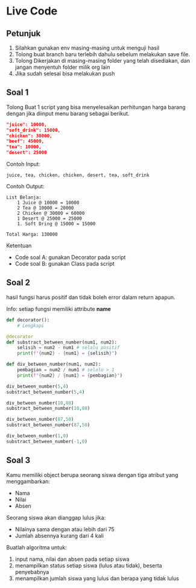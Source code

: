 # Live Code

## Petunjuk
1. Silahkan gunakan env masing-masing untuk menguji hasil
2. Tolong buat branch baru terlebih dahulu sebelum melakukan save file.
3. Tolong Dikerjakan di masing-masing folder yang telah disediakan, dan jangan menyentuh folder milik org lain
4. Jika sudah selesai bisa melakukan push


## Soal 1
Tolong Buat 1 script yang bisa menyelesaikan perhitungan harga barang dengan jika diinput menu barang sebagai berikut.

```json
"juice": 10000,
"soft_drink": 15000,
"chicken": 30000,
"beef": 45000,
"tea": 10000,
"desert": 25000
```

Contoh Input:
```
juice, tea, chicken, chicken, desert, tea, soft_drink
```

Contoh Output:
```
List Belanja:
    1 Juice @ 10000 = 10000
    2 Tea @ 10000 = 20000
    2 Chicken @ 30000 = 60000
    1 Desert @ 25000 = 25000
    1. Soft Dring @ 15000 = 15000

Total Harga: 130000
```
Ketentuan
- Code soal A: gunakan Decorator pada script
- Code soal B: gunakan Class pada script


## Soal 2
hasil fungsi harus positif dan tidak boleh error dalam return apapun.

Info: setiap fungsi memiliki attribute __name__

```python
def decorator():
    # Lengkapi

@decorator
def substract_between_number(num1, num2):
    selisih = num2 - num1 # selalu positif
    print(f"{num2} - {num1} = {selisih}")

def div_between_number(num1, num2):
    pembagian = num2 / num1 # selalu > 1
    print(f"{num2} / {num1} = {pembagian}")

div_between_number(5,4)
substract_between_number(5,4)

div_between_number(10,88)
substract_between_number(10,88)

div_between_number(87,50)
substract_between_number(87,50)

div_between_number(1,0)
substract_between_number(-1,0)
```


## Soal 3
Kamu memiliki object berupa seorang siswa dengan tiga atribut yang menggambarkan:
- Nama
- Nilai
- Absen

Seorang siswa akan dianggap lulus jika:
- Nilainya sama dengan atau lebih dari 75
- Jumlah absennya kurang dari 4 kali

Buatlah algoritma untuk:
1. input nama, nilai dan absen pada setiap siswa
2. menampilkan status setiap siswa (lulus atau tidak), beserta penyebabnya
3. menampilkan jumlah siswa yang lulus dan berapa yang tidak lulus
